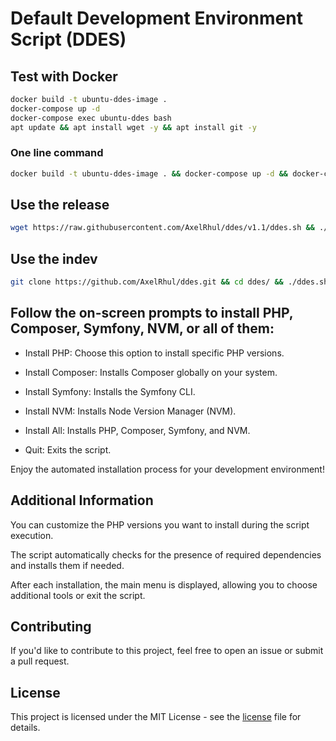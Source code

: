 # Default Development Environment Script (DDES)

## Test with Docker

```bash
docker build -t ubuntu-ddes-image .
docker-compose up -d
docker-compose exec ubuntu-ddes bash
apt update && apt install wget -y && apt install git -y
```

### One line command 
```bash
docker build -t ubuntu-ddes-image . && docker-compose up -d && docker-compose exec ubuntu-ddes bash
```

## Use the release

```bash
wget https://raw.githubusercontent.com/AxelRhul/ddes/v1.1/ddes.sh && ./ddes.sh && source ./bashrc && sudo rm -f ddes.sh
```

## Use the indev

```bash
git clone https://github.com/AxelRhul/ddes.git && cd ddes/ && ./ddes.sh && source ./bashrc
```

## Follow the on-screen prompts to install PHP, Composer, Symfony, NVM, or all of them:

- Install PHP: Choose this option to install specific PHP versions.

- Install Composer: Installs Composer globally on your system.

- Install Symfony: Installs the Symfony CLI.

- Install NVM: Installs Node Version Manager (NVM).

- Install All: Installs PHP, Composer, Symfony, and NVM.

- Quit: Exits the script.

Enjoy the automated installation process for your development environment!

## Additional Information
You can customize the PHP versions you want to install during the script execution.

The script automatically checks for the presence of required dependencies and installs them if needed.

After each installation, the main menu is displayed, allowing you to choose additional tools or exit the script.

## Contributing
If you'd like to contribute to this project, feel free to open an issue or submit a pull request.

## License
This project is licensed under the MIT License - see the [license](LICENCE.md) file for details.